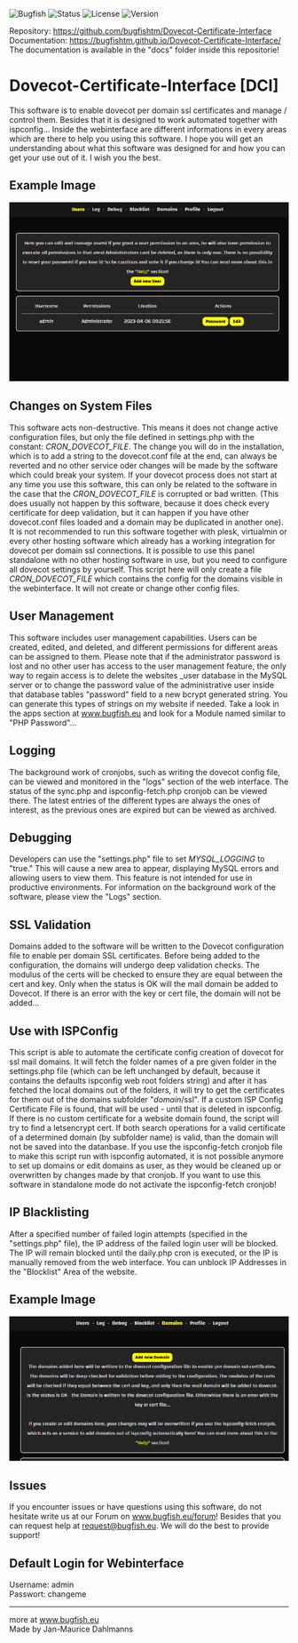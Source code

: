 ![Bugfish](https://img.shields.io/badge/Bugfish-Software-orange)
![Status](https://img.shields.io/badge/Status-Finished-green)
![License](https://img.shields.io/badge/License-MIT-black)
![Version](https://img.shields.io/badge/Version-1.2-white)

Repository: https://github.com/bugfishtm/Dovecot-Certificate-Interface  
Documentation: https://bugfishtm.github.io/Dovecot-Certificate-Interface/  
The documentation is available in the "docs" folder inside this repositorie!

# Dovecot-Certificate-Interface [DCI]



This software is to enable dovecot per domain ssl certificates and manage / control them. Besides that it is designed to work automated together with ispconfig... Inside the webinterface are different informations in every areas which are there to help you using this software. I hope you will get an understanding about what this software was designed for and how you can get your use out of it. I wish you the best.

## Example Image
![plot](./_images/1.png)

## Changes on System Files

This software acts non-destructive. This means it does not change active configuration files, but only the file defined in settings.php with the constant: _CRON_DOVECOT_FILE_. The change you will do in the installation, which is to add a string to the dovecot.conf file at the end, can always be reverted and no other service oder changes will be made by the software which could break your system. If your dovecot process does not start at any time you use this software, this can only be related to the software in the case that the _CRON_DOVECOT_FILE_ is corrupted or bad written. (This does usually not happen by this software, because it does check every certificate for deep validation, but it can happen if you have other dovecot.conf files loaded and a domain may be duplicated in another one). It is not recommended to run this software together with plesk, virtualmin or every other hosting software which already has a working integration for dovecot per domain ssl connections. It is possible to use this panel standalone with no other hosting software in use, but you need to configure all dovecot settings by yourself. This script here will only create a file _CRON_DOVECOT_FILE_ which contains the config for the domains visible in the webinterface. It will not create or change other config files.

## User Management

This software includes user management capabilities. Users can be created, edited, and deleted, and different permissions for different areas can be assigned to them. Please note that if the administrator password is lost and no other user has access to the user management feature, the only way to regain access is to delete the websites _user database in the MySQL server or to change the password value of the administrative user inside that database tables "password" field to a new bcrypt generated string. You can generate this types of strings on my website if needed. Take a look in the apps section at www.bugfish.eu and look for a Module named similar to "PHP Password"...

## Logging

The background work of cronjobs, such as writing the dovecot config file, can be viewed and monitored in the "logs" section of the web interface. The status of the sync.php and ispconfig-fetch.php cronjob can be viewed there. The latest entries of the different types are always the ones of interest, as the previous ones are expired but can be viewed as archived.

## Debugging

Developers can use the "settings.php" file to set _MYSQL_LOGGING_ to "true." This will cause a new area to appear, displaying MySQL errors and allowing users to view them. This feature is not intended for use in productive environments. For information on the background work of the software, please view the "Logs" section.

## SSL Validation

Domains added to the software will be written to the Dovecot configuration file to enable per domain SSL certificates. Before being added to the configuration, the domains will undergo deep validation checks. The modulus of the certs will be checked to ensure they are equal between the cert and key. Only when the status is OK will the mail domain be added to Dovecot. If there is an error with the key or cert file, the domain will not be added...

## Use with ISPConfig

This script is able to automate the certificate config creation of dovecot for ssl mail domains. It will fetch the folder names of a pre given folder in the settings.php file (which can be left unchanged by default, because it contains the defaults ispconfig web root folders string) and after it has fetched the local domains out of the folders, it will try to get the certificates for them out of the domains subfolder "_domain_/ssl". If a custom ISP Config Certificate File is found, that will be used - until that is deleted in ispconfig. If there is no custom certificate for a website domain found, the script will try to find a letsencrypt cert. If both search operations for a valid certificate of a determined domain (by subfolder name) is valid, than the domain will not be saved into the datanbase. If you use the ispconfig-fetch cronjob file to make this script run with ispconfig automated, it is not possible anymore to set up domains or edit domains as user, as they would be cleaned up or overwritten by changes made by that cronjob. If you want to use this software in standalone mode do not activate the ispconfig-fetch cronjob!

## IP Blacklisting

After a specified number of failed login attempts (specified in the "settings.php" file), the IP address of the failed login user will be blocked. The IP will remain blocked until the daily.php cron is executed, or the IP is manually removed from the web interface. You can unblock IP Addresses in the "Blocklist" Area of the website.

## Example Image
![plot](./_images/main.png)

## Issues
If you encounter issues or have questions using this software, do not hesitate write us at our Forum on www.bugfish.eu/forum! Besides that you can request help at request@bugfish.eu. We will do the best to provide support!

## Default Login for Webinterface
Username: admin  
Passwort: changeme

----------------------------------------------------------------
more at www.bugfish.eu   
Made by Jan-Maurice Dahlmanns



